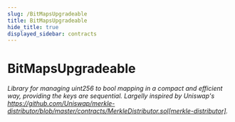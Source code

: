 ```yaml
---
slug: /BitMapsUpgradeable
title: BitMapsUpgradeable
hide_title: true
displayed_sidebar: contracts
---
```

# BitMapsUpgradeable







*Library for managing uint256 to bool mapping in a compact and efficient way, providing the keys are sequential. Largelly inspired by Uniswap&#39;s https://github.com/Uniswap/merkle-distributor/blob/master/contracts/MerkleDistributor.sol[merkle-distributor].*


